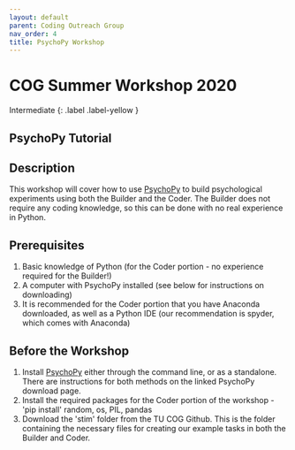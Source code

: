 ```yaml
---
layout: default
parent: Coding Outreach Group
nav_order: 4
title: PsychoPy Workshop
---
```

# COG Summer Workshop 2020
Intermediate
{: .label .label-yellow }
## PsychoPy Tutorial

## Description

This workshop will cover how to use [PsychoPy](https://www.psychopy.org/index.html) to build psychological experiments using both the Builder and the Coder. The Builder does not require any coding knowledge, so this can be done with no real experience in Python.

## Prerequisites

1. Basic knowledge of Python (for the Coder portion - no experience required for the Builder!)
2. A computer with PsychoPy installed (see below for instructions on downloading)
3. It is recommended for the Coder portion that you have Anaconda downloaded, as well as a Python IDE (our recommendation is spyder, which comes with Anaconda)

## Before the Workshop

1. Install [PsychoPy](https://www.psychopy.org/download.html) either through the command line, or as a standalone. There are instructions for both methods on the linked PsychoPy download page.
2. Install the required packages for the Coder portion of the workshop - 'pip install' random, os, PIL, pandas
3. Download the 'stim' folder from the TU COG Github. This is the folder containing the necessary files for creating our example tasks in both the Builder and Coder.
